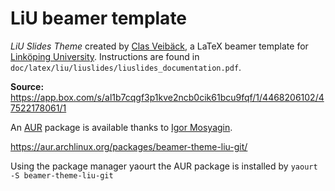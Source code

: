 # LiU beamer template
*LiU Slides Theme* created by [Clas Veibäck](https://users.isy.liu.se/en/rt/clave42/), a LaTeX beamer template for [Linköping University](https://liu.se).
Instructions are found in `doc/latex/liu/liuslides/liuslides_documentation.pdf`.

**Source:** https://app.box.com/s/al1b7cqgf3p1kve2ncb0cik61bcu9fqf/1/4468206102/47522178061/1

An [AUR](https://wiki.archlinux.org/index.php/Arch_User_Repository) package is available thanks to [Igor Mosyagin](https://old.liu.se/personal/ifm/teofy/igomo87).

https://aur.archlinux.org/packages/beamer-theme-liu-git/

Using the package manager yaourt the AUR package is installed by `yaourt -S beamer-theme-liu-git`
